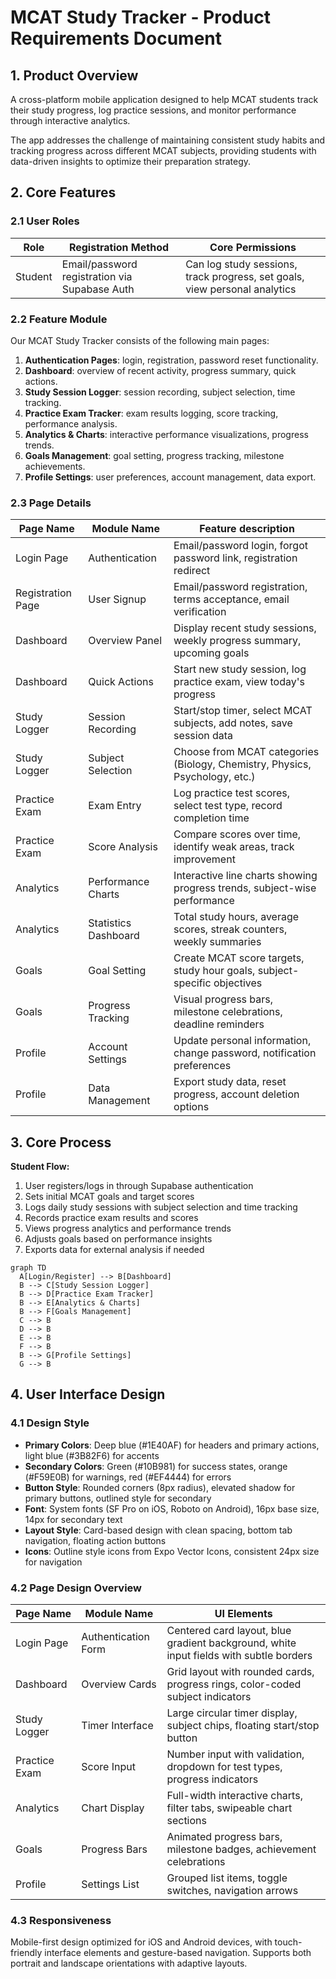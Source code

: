 # MCAT Study Tracker - Product Requirements Document

## 1. Product Overview
A cross-platform mobile application designed to help MCAT students track their study progress, log practice sessions, and monitor performance through interactive analytics.

The app addresses the challenge of maintaining consistent study habits and tracking progress across different MCAT subjects, providing students with data-driven insights to optimize their preparation strategy.

## 2. Core Features

### 2.1 User Roles
| Role | Registration Method | Core Permissions |
|------|---------------------|------------------|
| Student | Email/password registration via Supabase Auth | Can log study sessions, track progress, set goals, view personal analytics |

### 2.2 Feature Module
Our MCAT Study Tracker consists of the following main pages:
1. **Authentication Pages**: login, registration, password reset functionality.
2. **Dashboard**: overview of recent activity, progress summary, quick actions.
3. **Study Session Logger**: session recording, subject selection, time tracking.
4. **Practice Exam Tracker**: exam results logging, score tracking, performance analysis.
5. **Analytics & Charts**: interactive performance visualizations, progress trends.
6. **Goals Management**: goal setting, progress tracking, milestone achievements.
7. **Profile Settings**: user preferences, account management, data export.

### 2.3 Page Details
| Page Name | Module Name | Feature description |
|-----------|-------------|---------------------|
| Login Page | Authentication | Email/password login, forgot password link, registration redirect |
| Registration Page | User Signup | Email/password registration, terms acceptance, email verification |
| Dashboard | Overview Panel | Display recent study sessions, weekly progress summary, upcoming goals |
| Dashboard | Quick Actions | Start new study session, log practice exam, view today's progress |
| Study Logger | Session Recording | Start/stop timer, select MCAT subjects, add notes, save session data |
| Study Logger | Subject Selection | Choose from MCAT categories (Biology, Chemistry, Physics, Psychology, etc.) |
| Practice Exam | Exam Entry | Log practice test scores, select test type, record completion time |
| Practice Exam | Score Analysis | Compare scores over time, identify weak areas, track improvement |
| Analytics | Performance Charts | Interactive line charts showing progress trends, subject-wise performance |
| Analytics | Statistics Dashboard | Total study hours, average scores, streak counters, weekly summaries |
| Goals | Goal Setting | Create MCAT score targets, study hour goals, subject-specific objectives |
| Goals | Progress Tracking | Visual progress bars, milestone celebrations, deadline reminders |
| Profile | Account Settings | Update personal information, change password, notification preferences |
| Profile | Data Management | Export study data, reset progress, account deletion options |

## 3. Core Process
**Student Flow:**
1. User registers/logs in through Supabase authentication
2. Sets initial MCAT goals and target scores
3. Logs daily study sessions with subject selection and time tracking
4. Records practice exam results and scores
5. Views progress analytics and performance trends
6. Adjusts goals based on performance insights
7. Exports data for external analysis if needed

```mermaid
graph TD
  A[Login/Register] --> B[Dashboard]
  B --> C[Study Session Logger]
  B --> D[Practice Exam Tracker]
  B --> E[Analytics & Charts]
  B --> F[Goals Management]
  C --> B
  D --> B
  E --> B
  F --> B
  B --> G[Profile Settings]
  G --> B
```

## 4. User Interface Design
### 4.1 Design Style
- **Primary Colors**: Deep blue (#1E40AF) for headers and primary actions, light blue (#3B82F6) for accents
- **Secondary Colors**: Green (#10B981) for success states, orange (#F59E0B) for warnings, red (#EF4444) for errors
- **Button Style**: Rounded corners (8px radius), elevated shadow for primary buttons, outlined style for secondary
- **Font**: System fonts (SF Pro on iOS, Roboto on Android), 16px base size, 14px for secondary text
- **Layout Style**: Card-based design with clean spacing, bottom tab navigation, floating action buttons
- **Icons**: Outline style icons from Expo Vector Icons, consistent 24px size for navigation

### 4.2 Page Design Overview
| Page Name | Module Name | UI Elements |
|-----------|-------------|-------------|
| Login Page | Authentication Form | Centered card layout, blue gradient background, white input fields with subtle borders |
| Dashboard | Overview Cards | Grid layout with rounded cards, progress rings, color-coded subject indicators |
| Study Logger | Timer Interface | Large circular timer display, subject chips, floating start/stop button |
| Practice Exam | Score Input | Number input with validation, dropdown for test types, progress indicators |
| Analytics | Chart Display | Full-width interactive charts, filter tabs, swipeable chart sections |
| Goals | Progress Bars | Animated progress bars, milestone badges, achievement celebrations |
| Profile | Settings List | Grouped list items, toggle switches, navigation arrows |

### 4.3 Responsiveness
Mobile-first design optimized for iOS and Android devices, with touch-friendly interface elements and gesture-based navigation. Supports both portrait and landscape orientations with adaptive layouts.